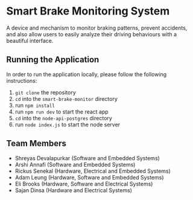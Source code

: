 # Smart Brake Monitoring System

A device and mechanism to monitor braking patterns, prevent accidents, and also allow users to easily analyze their driving behaviours with a beautiful interface.

## Running the Application

In order to run the application locally, please follow the following instructions:

1. `git clone` the repository
2. `cd` into the `smart-brake-monitor` directory
3. run `npm install`
4. run `npm run dev` to start the react app
5. `cd` into the `node-api-postgres` directory
6. run `node index.js` to start the node server

## Team Members

- Shreyas Devalapurkar (Software and Embedded Systems)
- Arshi Annafi (Software and Embedded Systems)
- Rickus Senekal (Hardware, Electrical and Embedded Systems)
- Adam Leung (Hardware, Software and Embedded Systems)
- Eli Brooks (Hardware, Software and Electrical Systems)
- Sajan Dinsa (Hardware and Electrical Systems)
